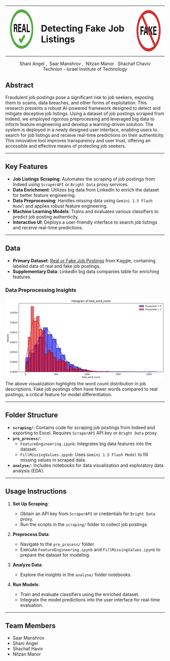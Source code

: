 <div align="center">
  <table style="border: none; border-collapse: collapse;">
    <tr>
      <td style="padding-right: 10px; border: none;">
        <img src="./images/real.jpg" alt="Real Job" width="150" height="150">
      </td>
      <td style="border: none;">
        <h1>Detecting Fake Job Listings</h1>
      </td>
      <td style="padding-left: 10px; border: none;">
        <img src="./images/fake.jpg" alt="Fake Job" width="150" height="150">
      </td>
    </tr>
  </table>
</div>

<p align="center">
    <a>Shani Angel</a>&nbsp;,&nbsp;
    <a>Saar Manshrov</a>&nbsp;,&nbsp;
    <a >Nitzan Manor</a>&nbsp;&nbsp;
    <a>Shachaf Chaviv</a><br/> 
    Technion - Israel Institute of Technology
</p>


[//]: # (# Job Listing Authenticity Detector)

[//]: # ()
[//]: # (![Real Job]&#40;./images/real.jpg&#41;  )

[//]: # (![Fake Job]&#40;./images/fake.jpg&#41;)

## Abstract
Fraudulent job postings pose a significant risk to job seekers, exposing them to scams, data breaches, and other forms of exploitation. This research presents a robust AI-powered framework designed to detect and mitigate deceptive job listings. Using a dataset of job postings scraped from Indeed, we employed rigorous preprocessing and leveraged big data to inform feature engineering and develop a learning-driven solution. The system is deployed in a newly designed user interface, enabling users to search for job listings and receive real-time predictions on their authenticity. This innovative tool improves transparency and user trust, offering an accessible and effective means of protecting job seekers.

---

## Key Features
- **Job Listings Scraping**: Automates the scraping of job postings from Indeed using `ScraperAPI` or `Bright Data` proxy services.
- **Data Enrichment**: Utilizes big data from LinkedIn to enrich the dataset for better feature engineering.
- **Data Preprocessing**: Handles missing data using `Gemini 1.5 Flash Model` and applies robust feature engineering.
- **Machine Learning Models**: Trains and evaluates various classifiers to predict job posting authenticity.
- **Interactive UI**: Deploys a user-friendly interface to search job listings and receive real-time predictions.

---

## Data
- **Primary Dataset**: [Real or Fake Job Postings](https://www.kaggle.com/datasets/shivamb/real-or-fake-fake-jobposting-prediction) from Kaggle, containing labeled data of real and fake job postings.
- **Supplementary Data**: LinkedIn big data companies table for enriching features.

### Data Preprocessing Insights
![Kaggle Word Count Distribution](./images/kaggle_word_count.jpeg)  
The above visualization highlights the word count distribution in job descriptions. Fake job postings often have fewer words compared to real postings, a critical feature for model differentiation.

---

## Folder Structure
- **`scraping/`**: Contains code for scraping job postings from Indeed and exporting to Excel. Requires `ScraperAPI` API key or `Bright Data` proxy.
- **`pre_process/`**: 
  - `FeatureEngineering.ipynb`: Integrates big data features into the dataset.
  - `FillMissingValues.ipynb`: Uses `Gemini 1.5 Flash Model` to fill missing values in scraped data.
- **`analyse/`**: Includes notebooks for data visualization and exploratory data analysis (EDA).

---

## Usage Instructions
1. **Set Up Scraping**:
   - Obtain an API key from `ScraperAPI` or credentials for `Bright Data` proxy.
   - Run the scripts in the `scraping/` folder to collect job postings.

2. **Preprocess Data**:
   - Navigate to the `pre_process/` folder.
   - Execute `FeatureEngineering.ipynb` and `FillMissingValues.ipynb` to prepare the dataset for modeling.

3. **Analyze Data**:
   - Explore the insights in the `analyse/` folder notebooks.

4. **Run Models**:
   - Train and evaluate classifiers using the enriched dataset.
   - Integrate the model predictions into the user interface for real-time evaluation.

---

## Team Members
- Saar Manshrov
- Shani Angel
- Shachaf Haviv
- Nitzan Manor